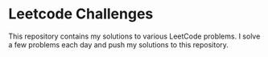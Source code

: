 # Leetcode Challenges   
This repository contains my solutions to various LeetCode problems. I solve a few problems each day and push my solutions to this repository.
